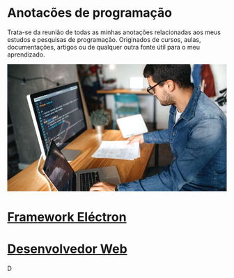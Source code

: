 # Anotacões de programação
Trata-se da reunião de todas as minhas anotações relacionadas aos meus estudos e pesquisas de programação. Originados de cursos, aulas, documentações, artigos ou de qualquer outra fonte útil para o meu aprendizado.

<img src="./estudos.jpeg">

<a href="https://github.com/Marcos-Vitor123/Anotacoes-de-programacao/blob/b2943fba36a4404bb2d2c65dc669d8b0c1f5c829/electron.md"><h1>Framework Eléctron</h1></a>

<a href="https://github.com/Marcos-Vitor123/Anotacoes-de-programacao/blob/b2943fba36a4404bb2d2c65dc669d8b0c1f5c829/electron.md"><h1>Desenvolvedor Web</h1></a>D
